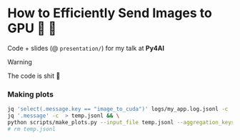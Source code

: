 # How to Efficiently Send Images to GPU 📸 🚀

Code + slides (@ `presentation/`) for my talk at **Py4AI**

> [!WARNING]  
> The code is shit 💩

### Making plots

```bash
jq 'select(.message.key == "image_to_cuda")' logs/my_app.log.jsonl -c | 
jq '.message' -c  > temp.jsonl && \
python scripts/make_plots.py --input_file temp.jsonl --aggregation_keys benchmark key name batch_size --group_by_name benchmark --x_axis batch_size --y_axis time --y_axis_lim 0  --name image_to_cuda
# rm temp.jsonl
```
